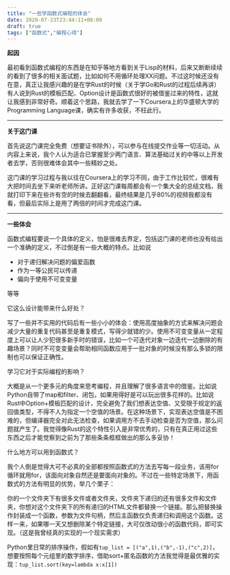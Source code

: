 ```yaml
---
title: "一些学函数式编程的体会"
date: 2020-07-23T23:44:11+08:00
draft: true
tags: ["函数式","编程心得"]
---
```


**起因**

最初看到函数式编程的东西是在知乎等地方看到关于Lisp的材料，后来又断断续续的看到了很多的相关面试题，比如如何不用循环处理XX问题。不过这时候还没有在意，真正让我感兴趣的是在学Rust的时候（关于学Go和Rust的过程后续再讲）有人说到Rust的模板匹配、Option设计是函数式很好的被借鉴过来的特性，这就让我感到非常好奇。顺着这个思路，我就去学了一下Coursera上的华盛顿大学的Programming Language课，确实有许多收获，不枉此行。

---

**关于这门课**

首先说这门课完全免费（想要证书除外），可以参与在线提交作业等一切活动。从内容上来说，我个人认为适合已掌握至少两门语言、算法基础过关的中等以上开发者去学，否则很难体会其中一些精妙之处。

这门课的学习过程与我以往在Coursera上的学习不同，由于工作比较忙，很难有大把时间去坐下来听老师所讲。正好这门课每周都会有一个集大全的总结文档，我就打印下来在些许有空的时候去翻翻看，最终结果是几乎80%的视频我都没有看，但最后实际上是用了两倍的时间才完成这门课。

---

**一些体会**

函数式编程要说一个具体的定义，怕是很难去界定，包括这门课的老师也没有给出一个准确的定义，不过倒是有一些大概的特点。比如说

- 对于递归解决问题的偏爱函数
- 作为一等公民可以传递
- 偏向于使用不可变变量

等等

它这么设计能带来什么好处？

写了一些并不实用的代码后有一些小小的体会：使用高度抽象的方式来解决问题会减少大量的重复代码甚至是重复模式，写得少就错的少。使用不可变变量从一定程度上可以让人少犯很多新手时的错误，比如一个可迭代对象一边迭代一边删除的有趣场景？同时不可变变量会帮助相同函数应用于一批对象的时候没有那么多锁的限制也可以保证正确性。

学习它对于实际编程的影响？

大概是从一个更多元的角度来思考编程，并且理解了很多语言中的借鉴。比如说Python自带了map和filter、闭包，如果用得好是可以玩出很多花样的。比如说Rust中Option+模板匹配的设计，完全避免了我们想表达空值、又受限于规定的返回值类型，不得不人为指定一个空值的场景。在这种场景下，实现表达空值是不困难的，但编译器完全对此无法检查，如果调用方不去手动检查是否为空值，那么问题就产生了。我觉得像Rust的这个特性引入是非常优秀的，只有在真正用过这些东西之后才能觉察到之前为了那些条条框框做出的那么多妥协！

什么地方可以用到函数式？

我个人倒是觉得大可不必真的全部都按照函数式的方法去写每一段业务，该用for循环就用for，该面向对象自然还是要面向对象的。不过在一些特定场景下，用函数式的方法有明显的优势，举几个栗子：

你的一个文件夹下有很多文件或者文件夹，文件夹下递归的还有很多文件和文件夹，你想对这个文件夹下的所有递归的HTML文件都替换一个链接。那么把替换操作封装成一个函数，参数为文件句柄，然后主函数仅负责递归和调用这个函数。这样一来，如果哪一天又想删除某个特定链接，大可仅改动很小的函数代码，即可实现。（这是我曾经真的实现的一个现实需求）

Python里日常的排序操作，假如有```tup_list = [("a",1),("b",-1),("c",2)]```，想要按照每个元组里的数字排序，借助sort+匿名函数的方法我觉得是最优雅的实现：```tup_list.sort(key=lambda x:x[1])```

